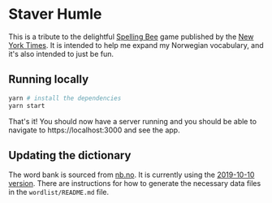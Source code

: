 # Staver Humle

This is a tribute to the delightful [Spelling Bee] game published by the [New York Times].
It is intended to help me expand my Norwegian vocabulary, and it's also intended to just be fun.

## Running locally

```sh
yarn # install the dependencies
yarn start
```

That's it!
You should now have a server running and you should be able to navigate to https://localhost:3000 and see the app.

## Updating the dictionary

The word bank is sourced from [nb.no].
It is currently using the [2019-10-10 version][ordbank].
There are instructions for how to generate the necessary data files in the `wordlist/README.md` file.

[spelling bee]: https://www.nytimes.com/puzzles/spelling-bee
[new york times]: https://nytimes.com
[nb.no]: https://nb.no
[ordbank]: https://www.nb.no/sprakbanken/ressurskatalog/oai-nb-no-sbr-5/

